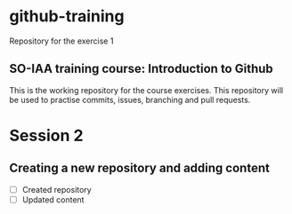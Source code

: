 # github-training
Repository for the exercise 1

## SO-IAA training course: Introduction to Github

This is the working repository for the course exercises.
This repository will be used to practise commits, issues, branching and pull requests. 

# Session 2

## Creating a new repository and adding content

- [ ] Created repository
- [ ] Updated content
